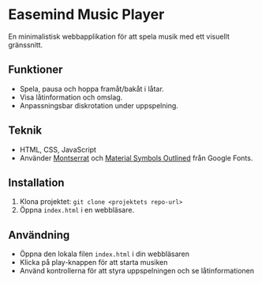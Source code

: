 # Easemind Music Player

En minimalistisk webbapplikation för att spela musik med ett visuellt gränssnitt.

## Funktioner

- Spela, pausa och hoppa framåt/bakåt i låtar.
- Visa låtinformation och omslag.
- Anpassningsbar diskrotation under uppspelning.

## Teknik

- HTML, CSS, JavaScript
- Använder [Montserrat](https://fonts.google.com/specimen/Montserrat) och [Material Symbols Outlined](https://fonts.google.com/specimen/Material+Symbols+Outlined) från Google Fonts.

## Installation

1. Klona projektet: `git clone <projektets repo-url>`
2. Öppna `index.html` i en webbläsare.

## Användning

- Öppna den lokala filen `index.html` i din webbläsaren
- Klicka på play-knappen för att starta musiken
- Använd kontrollerna för att styra uppspelningen och se låtinformationen